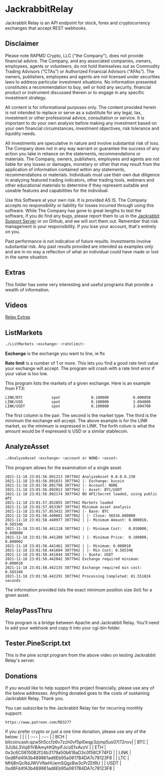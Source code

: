 # JackrabbitRelay

Jackrabbit Relay is an API endpoint for stock, forex and cryptocurrency
exchanges that accept REST webhooks.

## Disclaimer

Please note RAPMD Crypto, LLC ("the Company"), does not provide financial
advice. The Company, and any associated companies, owners, employees,
agents or volunteers, do not hold  themselves out as Commodity Trading
Advisors (“CTAs”) or Authorized Financial Advisors  (“AFAs”). The owners,
publishers, employees and agents are not licensed under securities laws 
to address particular investment situations. No information presented
constitutes a  recommendation to buy, sell or hold any security,
financial product or instrument discussed  therein or to engage in any
specific investment strategy.

All content is for informational purposes only. The content provided
herein is not intended to replace or serve as a substitute for any
legal, tax, investment or other professional advice,  consultation or
service. It is important to do your own analysis before making any
investment  based on your own financial circumstances, investment
objectives, risk tolerance and liquidity needs.

All investments are speculative in nature and involve substantial risk of
loss. The Company does not in any way warrant or guarantee the success of
any action you take in reliance on the  statements, recommendations or
materials. The Company, owners, publishers, employees and  agents are not
liable for any losses or damages, monetary or other that may result from
the  application of information contained within any statements,
recommendations or materials.  Individuals must use their own due
diligence in analyzing featured trading indicators, other trading  tools,
webinars and other educational materials to determine if they represent
suitable and  useable features and capabilities for the individual.

Use this Software at your own risk. It is provided AS IS. The Company
accepts no responsibility or liability for losses incurred through using
this software. While The Company has gone to great lengths to test the
software, if you do find any bugs, please report them to us in the
[Jackrabbit Support Server](https://discord.gg/g93TpbV) or on Github, and
we will sort them out. Remember that risk management is your
responsibility. If you lose your account, that's entirely on you.

Past performance is not indicative of future results. Investments involve
substantial risk. Any past  results provided are intended as examples
only and are in no way a reflection of what an individual  could have
made or lost in the same situation.

## Extras

This folder has some very interesting and useful programs that provide a
wealth of information.

## Videos

[Relay Extras](https://youtu.be/qXykEckzEgs)

## ListMarkets
```bash
./ListMarkets <exchange> <ratelimit>
```

**Exchange** is the exchange you want to line, ie ftx

**Rate limit** is a number of 1 or more. This lets you find a good rate limit value your exchange will accept. The program will crash with a rate limit error if your value is too low.

This program lists the markets of a given exchange. Here is an example from FTX:

    LINK/BTC             spot              0.100000           0.000050
    LINK/USD             spot              0.100000           3.094800
    LINK/USDT            spot              0.100000           3.094700

The first column is the pair. The second is the market type. The third is the minimum the exchange will accept. The above example is for the LINK market, so the minimum is expressed in LINK. The forth colum is what the amount would be if expressed is USD or a similar stablecoin.

## AnalyzeAsset

```bash
./AnalyzeAsset <exchange> <account or NONE> <asset>
```

This program allows for the examination of a single asset.

```log
2021-11-18 23:01:56.891213 3077942 AnalyzeAsset 0.0.0.0.230
2021-11-18 23:01:56.891631 3077942 |- Exchange: kucoin
2021-11-18 23:01:56.891798 3077942 |- Account: NONE
2021-11-18 23:01:56.892012 3077942 |- Asset: BTC/USDT
2021-11-18 23:01:56.892174 3077942 NO API/Secret loaded, using public API
2021-11-18 23:01:57.852855 3077942 Markets loaded
2021-11-18 23:01:57.853307 3077942 Minimum asset analysis
2021-11-18 23:01:57.853432 3077942 |- Base: BTC
2021-11-18 23:01:58.440601 3077942 | |- Close: 56534.600000
2021-11-18 23:01:58.440977 3077942 | |- Minimum Amount: 0.000010, 0.565346
2021-11-18 23:01:58.441118 3077942 | |- Minimum Cost:   0.010000, 0.000000
2021-11-18 23:01:58.441288 3077942 | |- Minimum Price:  0.100000, 0.000002
2021-11-18 23:01:58.441461 3077942 | |- Minimum: 0.000010
2021-11-18 23:01:58.441684 3077942 | |- Min Cost: 0.565346
2021-11-18 23:01:58.441844 3077942 |- Quote: USDT
2021-11-18 23:01:58.442042 3077942 Exchange required minimum:  0.000010
2021-11-18 23:01:58.442135 3077942 Exchange required min cost: 0.565346
2021-11-18 23:01:58.442291 3077942 Processing Completed: 01.551824 seconds
```

The information provided lists the exact minimum position size (lot) for a given asset.

## RelayPassThru

This program is a bridge between Apache and Jackrabbit Relay. You'll need to add your webhook and copy it into your cgi-bin folder.

## Tester.PineScript.txt

This is the pine script program from the above video on testing Jackrabbit Relay's server.

## Donations

If you would like to help support this project financially, please use
any of the below addresses. Anything donated goes to the costs of
sustaining Jackrabbit Relay. Thank you.

You can subscribe to the Jackrabbit Relay tier for recurring monthly
support:

    https://www.patreon.com/RD3277

If you prefer crypto or just a one time donation, please use any of the
below:
| | |
| :--- | :--- |
| BCH | bitcoincash:qzw5h5ccfz6v7zzh0vf5pl0eqp3zjmp5us07l72nvv|
| BTC | 3JUbL3Vsj61VBAmyHtQhyiFJcizEfxAvzV |
| ETH | 0x3c6C06150B2f24b3179a50b618aD3c0f58CF74FD |
| LINK | 0xd8Fd4fA3b489861ad6Eb95a0617B4DA7c78123F8 |
| LTC | MHj8nQcRdJWVVNeHUemSQgzBw3cPrZEtRU |
| USDT | 0xd8Fd4fA3b489861ad6Eb95a0617B4DA7c78123F8 |
